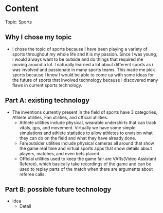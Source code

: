 # Content
Topic: Sports

## Why I chose my topic
* I chose the topic of sports because I have been playing a variety of sports throughout my whole life and it is my passion. Since I was young, I would always want to be outside and do things that required me moving around a lot. I naturally learned a lot about different sports as i was involved and passionate in many sports teams. This made me pick sports because I knew I would be able to come up with some ideas for the future of sports that involved technology because I discovered many flaws in current sports technology.

## Part A: existing technology
* The inventions currently present in the field of sports have 3 categories, Athlete utilities, Fan utilities, and official utilities.
  * Athlete utilities include physical, wearable undershirts that can track vitals, gps, and movement. Virtually we have some simple simulations and athlete statistics to allow athletes to envision what they can do on the field and what they have already done.
  * Fan/outsider utilities include physical cameras all around that show the game real time and virtual sports apps that show details about players, matches, and even bets placed.
  * Official utilities used to keep the game fair are VARs(Video Assistant Referee), which basically take recordings of the game and can be used to replay parts of the match when there are arguments about referee calls.

## Part B: possible future technology
* Idea
  * Detail
